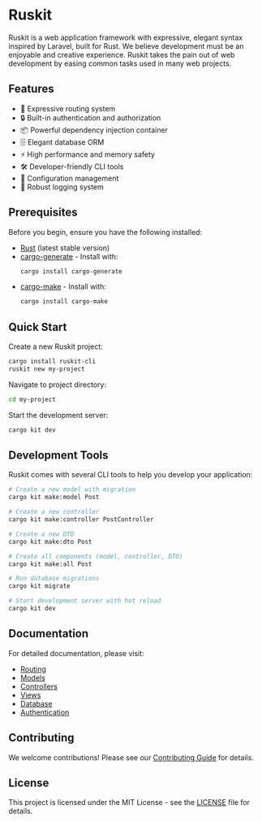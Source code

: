 # Ruskit

Ruskit is a web application framework with expressive, elegant syntax inspired by Laravel, built for Rust. We believe development must be an enjoyable and creative experience. Ruskit takes the pain out of web development by easing common tasks used in many web projects.

## Features

- 🚀 Expressive routing system
- 🔒 Built-in authentication and authorization
- 📦 Powerful dependency injection container
- 🗄️ Elegant database ORM
- ⚡ High performance and memory safety
- 🛠️ Developer-friendly CLI tools
- 🔧 Configuration management
- 📝 Robust logging system

## Prerequisites

Before you begin, ensure you have the following installed:

- [Rust](https://www.rust-lang.org/tools/install) (latest stable version)
- [cargo-generate](https://github.com/cargo-generate/cargo-generate) - Install with:
  ```bash
  cargo install cargo-generate
  ```
- [cargo-make](https://github.com/sagiegurari/cargo-make) - Install with:
  ```bash
  cargo install cargo-make
  ```

## Quick Start

Create a new Ruskit project:

```bash
cargo install ruskit-cli
ruskit new my-project
```

Navigate to project directory:

```bash
cd my-project
```

Start the development server:

```bash
cargo kit dev
```

## Development Tools

Ruskit comes with several CLI tools to help you develop your application:

```bash
# Create a new model with migration
cargo kit make:model Post

# Create a new controller
cargo kit make:controller PostController

# Create a new DTO
cargo kit make:dto Post

# Create all components (model, controller, DTO)
cargo kit make:all Post

# Run database migrations
cargo kit migrate

# Start development server with hot reload
cargo kit dev
```

## Documentation

For detailed documentation, please visit:
- [Routing](/docs/routing.md)
- [Models](/docs/models.md)
- [Controllers](/docs/controllers.md)
- [Views](/docs/views.md)
- [Database](/docs/database.md)
- [Authentication](/docs/auth.md)

## Contributing

We welcome contributions! Please see our [Contributing Guide](CONTRIBUTING.md) for details.

## License

This project is licensed under the MIT License - see the [LICENSE](LICENSE) file for details.